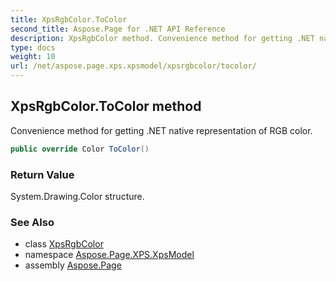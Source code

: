 ```yaml
---
title: XpsRgbColor.ToColor
second_title: Aspose.Page for .NET API Reference
description: XpsRgbColor method. Convenience method for getting .NET native representation of RGB color
type: docs
weight: 10
url: /net/aspose.page.xps.xpsmodel/xpsrgbcolor/tocolor/
---
```

## XpsRgbColor.ToColor method

Convenience method for getting .NET native representation of RGB color.

```csharp
public override Color ToColor()
```

### Return Value

System.Drawing.Color structure.

### See Also

* class [XpsRgbColor](../)
* namespace [Aspose.Page.XPS.XpsModel](../../xpsrgbcolor/)
* assembly [Aspose.Page](../../../)


